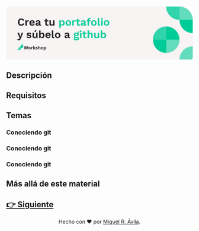 <p align="center">
    <img align="center" src="https://github.com/migueravila/TallerPortafolio/blob/main/assets/head.png" alt="head" />
</p>

## Descripción

## Requisitos

## Temas

### Conociendo git

### Conociendo git

### Conociendo git

## Más allá de este material

## [👉 Siguiente](Page1.md)

<div align="center">

Hecho con ❤️ por [Miguel R. Ávila](https://github.com/migueravila).

</div>
